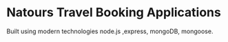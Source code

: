 # Natours Travel Booking Applications

Built using modern technologies node.js ,express, mongoDB, mongoose.